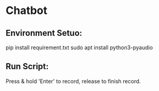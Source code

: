 # Chatbot

## Environment Setuo:
pip install requirement.txt
sudo apt install python3-pyaudio

## Run Script:
Press & hold 'Enter' to record, release to finish record.
